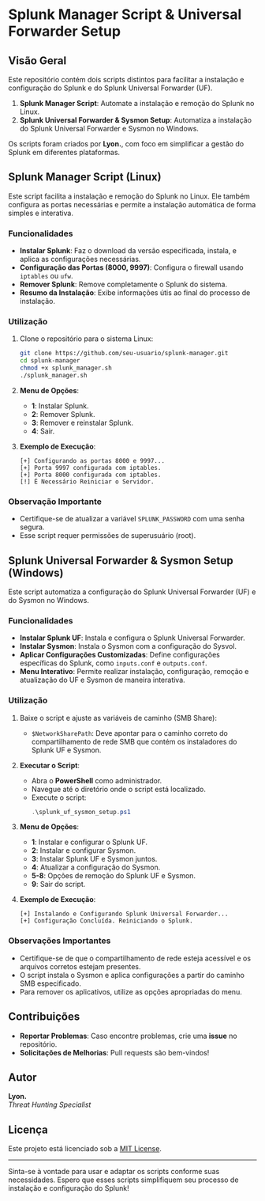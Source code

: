 # Splunk Manager Script & Universal Forwarder Setup

## Visão Geral

Este repositório contém dois scripts distintos para facilitar a instalação e configuração do Splunk e do Splunk Universal Forwarder (UF).

1. **Splunk Manager Script**: Automate a instalação e remoção do Splunk no Linux.
2. **Splunk Universal Forwarder & Sysmon Setup**: Automatiza a instalação do Splunk Universal Forwarder e Sysmon no Windows.

Os scripts foram criados por **Lyon.**, com foco em simplificar a gestão do Splunk em diferentes plataformas.

## Splunk Manager Script (Linux)

Este script facilita a instalação e remoção do Splunk no Linux. Ele também configura as portas necessárias e permite a instalação automática de forma simples e interativa.

### Funcionalidades

- **Instalar Splunk**: Faz o download da versão especificada, instala, e aplica as configurações necessárias.
- **Configuração das Portas (8000, 9997)**: Configura o firewall usando `iptables` ou `ufw`.
- **Remover Splunk**: Remove completamente o Splunk do sistema.
- **Resumo da Instalação**: Exibe informações útis ao final do processo de instalação.

### Utilização

1. Clone o repositório para o sistema Linux:
   ```bash
   git clone https://github.com/seu-usuario/splunk-manager.git
   cd splunk-manager
   chmod +x splunk_manager.sh
   ./splunk_manager.sh
   ```

2. **Menu de Opções**:
   - **1**: Instalar Splunk.
   - **2**: Remover Splunk.
   - **3**: Remover e reinstalar Splunk.
   - **4**: Sair.

3. **Exemplo de Execução**:
   
   ```
   [+] Configurando as portas 8000 e 9997...
   [+] Porta 9997 configurada com iptables.
   [+] Porta 8000 configurada com iptables.
   [!] É Necessário Reiniciar o Servidor.
   ```

### Observação Importante

- Certifique-se de atualizar a variável `SPLUNK_PASSWORD` com uma senha segura.
- Esse script requer permissões de superusuário (root).

## Splunk Universal Forwarder & Sysmon Setup (Windows)

Este script automatiza a configuração do Splunk Universal Forwarder (UF) e do Sysmon no Windows.

### Funcionalidades

- **Instalar Splunk UF**: Instala e configura o Splunk Universal Forwarder.
- **Instalar Sysmon**: Instala o Sysmon com a configuração do Sysvol.
- **Aplicar Configurações Customizadas**: Define configurações específicas do Splunk, como `inputs.conf` e `outputs.conf`.
- **Menu Interativo**: Permite realizar instalação, configuração, remoção e atualização do UF e Sysmon de maneira interativa.

### Utilização

1. Baixe o script e ajuste as variáveis de caminho (SMB Share):
   - `$NetworkSharePath`: Deve apontar para o caminho correto do compartilhamento de rede SMB que contém os instaladores do Splunk UF e Sysmon.

2. **Executar o Script**:
   - Abra o **PowerShell** como administrador.
   - Navegue até o diretório onde o script está localizado.
   - Execute o script:
     ```powershell
     .\splunk_uf_sysmon_setup.ps1
     ```

3. **Menu de Opções**:
   - **1**: Instalar e configurar o Splunk UF.
   - **2**: Instalar e configurar Sysmon.
   - **3**: Instalar Splunk UF e Sysmon juntos.
   - **4**: Atualizar a configuração do Sysmon.
   - **5-8**: Opções de remoção do Splunk UF e Sysmon.
   - **9**: Sair do script.

4. **Exemplo de Execução**:
   
   ```
   [+] Instalando e Configurando Splunk Universal Forwarder...
   [+] Configuração Concluída. Reiniciando o Splunk.
   ```

### Observações Importantes

- Certifique-se de que o compartilhamento de rede esteja acessível e os arquivos corretos estejam presentes.
- O script instala o Sysmon e aplica configurações a partir do caminho SMB especificado.
- Para remover os aplicativos, utilize as opções apropriadas do menu.

## Contribuições

- **Reportar Problemas**: Caso encontre problemas, crie uma **issue** no repositório.
- **Solicitações de Melhorias**: Pull requests são bem-vindos!

## Autor

**Lyon.**  
*Threat Hunting Specialist* 

## Licença

Este projeto está licenciado sob a [MIT License](LICENSE).

---

Sinta-se à vontade para usar e adaptar os scripts conforme suas necessidades. Espero que esses scripts simplifiquem seu processo de instalação e configuração do Splunk!
